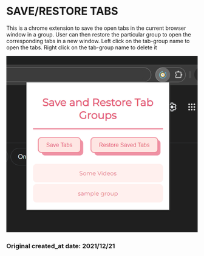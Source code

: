 # SAVE/RESTORE TABS

This is a chrome extension to save the open tabs in the current browser window in a group.
User can then restore the particular group to open the corresponding tabs in a new window.
Left click on the tab-group name to open the tabs. Right click on the tab-group name to delete it

![alt text](extension-screenshot.png)

### Original created_at date: 2021/12/21
